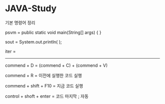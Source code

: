# JAVA-Study

기본 명령어 정리

psvm = public static void main(String[] args) { }

sout = System.out.println( );

iter = 
_____________________________________________________

commend + D = (commend + C) + (commend + V)

commend + R = 이전에 실행한 코드 실행

commend + shift + F10 = 지금 코드 실행

control + shoft + enter = 코드 마지막 ; 자동
